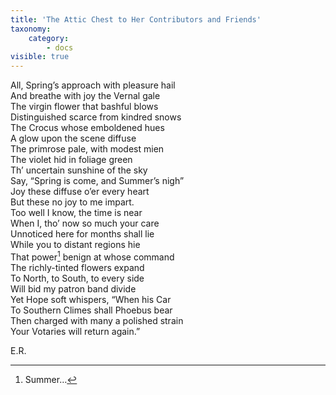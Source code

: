 ```yaml
---
title: 'The Attic Chest to Her Contributors and Friends'
taxonomy:
    category:
        - docs
visible: true
---
```


All, Spring’s approach with pleasure hail  
And breathe with joy the Vernal gale  
The virgin flower that bashful blows  
Distinguished scarce from kindred snows  
The Crocus whose emboldened hues  
A glow upon the scene diffuse  
The primrose pale, with modest mien  
The violet hid in foliage green  
Th’ uncertain sunshine of the sky  
Say, “Spring is come, and Summer’s nigh”  
Joy these diffuse o’er every heart  
But these no joy to me impart.  
Too well I know, the time is near  
When I, tho’ now so much your care  
Unnoticed here for months shall lie  
While you to distant regions hie  
That power[^1] benign at whose command  
The richly-tinted flowers expand  
To North, to South, to every side  
Will bid my patron band divide  
Yet Hope soft whispers, “When his Car  
To Southern Climes shall Phoebus bear  
Then charged with many a polished strain  
Your Votaries will return again.”  

E.R.
  
[^1]: Summer…  
  